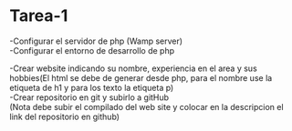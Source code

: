 # Tarea-1
-Configurar el servidor de php (Wamp server)  
-Configurar el entorno de desarrollo de php 

-Crear website indicando su nombre,  experiencia en el area y sus hobbies(El html se debe de generar desde php, para el nombre use la etiqueta de h1 y para los texto la etiqueta p)  
-Crear repositorio en git y subirlo a gitHub  
(Nota debe subir el compilado del web site y colocar en la descripcion el link del repositorio en github)
